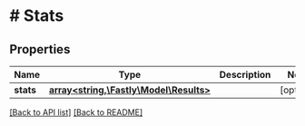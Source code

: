 # # Stats

## Properties

Name | Type | Description | Notes
------------ | ------------- | ------------- | -------------
**stats** | [**array&lt;string,\Fastly\Model\Results&gt;**](Results.md) |  | [optional] 


[[Back to API list]](../../README.md#endpoints) [[Back to README]](../../README.md)

